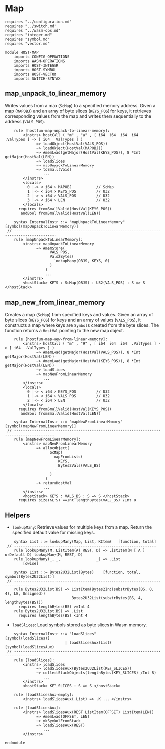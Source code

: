# Map

```k
requires "../configuration.md"
requires "../switch.md"
requires "../wasm-ops.md"
requires "integer.md"
requires "symbol.md"
requires "vector.md"

module HOST-MAP
    imports CONFIG-OPERATIONS
    imports WASM-OPERATIONS
    imports HOST-INTEGER
    imports HOST-SYMBOL
    imports HOST-VECTOR
    imports SWITCH-SYNTAX
```

## map_unpack_to_linear_memory

Writes values from a map (`ScMap`) to a specified memory address.
Given a map (`MAPOBJ`) and an array of byte slices (`KEYS_POS`) for keys, it retrieves corresponding values from the map
and writes them sequentially to the address (`VALS_POS`).

```k
    rule [hostfun-map-unpack-to-linear-memory]:
        <instrs> hostCall ( "m" , "a" , [ i64  i64  i64  i64  .ValTypes ] -> [ i64  .ValTypes ] )
              => loadObject(HostVal(VALS_POS))
              ~> loadObject(HostVal(MAPOBJ))
              ~> #memLoad(getMajor(HostVal(KEYS_POS)), 8 *Int getMajor(HostVal(LEN)))
              ~> loadSlices
              ~> mapUnpackToLinearMemory
              ~> toSmall(Void)
                 ...
        </instrs>
        <locals>
          0 |-> < i64 > MAPOBJ           // ScMap
          1 |-> < i64 > KEYS_POS         // U32
          2 |-> < i64 > VALS_POS         // U32
          3 |-> < i64 > LEN              // U32
        </locals>
      requires fromSmallValid(HostVal(KEYS_POS))
       andBool fromSmallValid(HostVal(LEN))

    syntax InternalInstr ::= "mapUnpackToLinearMemory"     [symbol(mapUnpackToLinearMemory)]
 // -----------------------------------------------------------------------------------------
    rule [mapUnpackToLinearMemory]:
        <instrs> mapUnpackToLinearMemory
              => #memStore(
                    VALS_POS,
                    Vals2Bytes(
                      lookupMany(OBJS, KEYS, 0)
                    )
                  )
                  ...
        </instrs>
        <hostStack> KEYS : ScMap(OBJS) : U32(VALS_POS) : S => S </hostStack>

```

## map_new_from_linear_memory

Creates a map (`ScMap`) from specified keys and values.
Given an array of byte slices (`KEYS_POS`) for keys and an array of values (`VALS_POS`),
it constructs a map where keys are `Symbol`s created from the byte slices.
The function returns a `HostVal` pointing to the new map object.

```k
    rule [hostfun-map-new-from-linear-memory]:
        <instrs> hostCall ( "m" , "9" , [ i64  i64  i64  .ValTypes ] -> [ i64  .ValTypes ] )
              => #memLoad(getMajor(HostVal(VALS_POS)), 8 *Int getMajor(HostVal(LEN)))
              ~> #memLoad(getMajor(HostVal(KEYS_POS)), 8 *Int getMajor(HostVal(LEN)))
              ~> loadSlices
              ~> mapNewFromLinearMemory
                 ...
        </instrs>
        <locals>
          0 |-> < i64 > KEYS_POS         // U32
          1 |-> < i64 > VALS_POS         // U32
          2 |-> < i64 > LEN              // U32
        </locals>
      requires fromSmallValid(HostVal(KEYS_POS))
       andBool fromSmallValid(HostVal(LEN))

    syntax InternalInstr ::= "mapNewFromLinearMemory"    [symbol(mapNewFromLinearMemory)]
 // ----------------------------------------------------------------------------------------
    rule [mapNewFromLinearMemory]:
        <instrs> mapNewFromLinearMemory
              => allocObject(
                    ScMap(
                      mapFromLists(
                        KEYS,
                        Bytes2Vals(VALS_BS)
                      )
                    )
                  )
              ~> returnHostVal
                 ...
        </instrs>
        <hostStack> KEYS : VALS_BS : S => S </hostStack>
      requires size(KEYS) ==Int lengthBytes(VALS_BS) /Int 8

```

## Helpers

- `lookupMany`: Retrieve values for multiple keys from a map. Return the specified default value for missing keys.

```k
    syntax List ::= lookupMany(Map, List, KItem)   [function, total]
 // ----------------------------------------------------------------
    rule lookupMany(M, ListItem(A) REST, D) => ListItem(M [ A ] orDefault D) lookupMany(M, REST, D)
    rule lookupMany(_, _,                _) => .List
        [owise]

    syntax List ::= Bytes2U32List(Bytes)    [function, total, symbol(Bytes2U32List)]
 // --------------------------------------------------------------------------------
    rule Bytes2U32List(BS) => ListItem(Bytes2Int(substrBytes(BS, 0, 4), LE, Unsigned))
                              Bytes2U32List(substrBytes(BS, 4, lengthBytes(BS)))
      requires lengthBytes(BS) >=Int 4
    rule Bytes2U32List(BS) => .List
      requires lengthBytes(BS) <Int 4

```

- `loadSlices`: Load symbols stored as byte slices in Wasm memory.

```k
    syntax InternalInstr ::= "loadSlices"                     [symbol(loadSlices)]
                           | loadSlicesAux(List)              [symbol(loadSlicesAux)]
 // ---------------------------------------------------------------------------------
    rule [loadSlices]:
        <instrs> loadSlices
              => loadSlicesAux(Bytes2U32List(KEY_SLICES))
              ~> collectStackObjects(lengthBytes(KEY_SLICES) /Int 8)
                 ...
        </instrs>
        <hostStack> KEY_SLICES : S => S </hostStack>

    rule [loadSlicesAux-empty]:
        <instrs> loadSlicesAux(.List) => .K ... </instrs>

    rule [loadSlicesAux]:
        <instrs> loadSlicesAux(REST ListItem(OFFSET) ListItem(LEN))
              => #memLoad(OFFSET, LEN)
              ~> mkSymbolFromStack
              ~> loadSlicesAux(REST)
                 ...
        </instrs>

endmodule
```